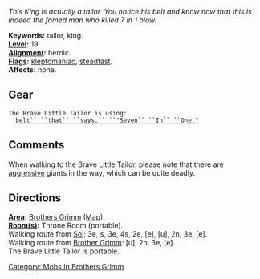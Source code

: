 *This King is actually a tailor. You notice his belt and know now that
this is indeed the famed man who killed 7 in 1 blow.*

**Keywords:** tailor, king.  
**[Level](Level.md "wikilink"):** 19.  
**[Alignment](Alignment.md "wikilink"):** heroic.  
**[Flags](:Category:_Mob_Types.md "wikilink"):**
[kleptomaniac](Thieving_Mobs.md "wikilink"),
[steadfast](Sentinel_Mobs.md "wikilink").  
**Affects:** none.  

## Gear

`The Brave Little Tailor is using:`  
<worn about waist>`  `[`belt`` ``that`` ``says,`` ``"Seven`` ``In`` ``One."`](Belt_That_Says,_"Seven_In_One".md "wikilink")

## Comments

When walking to the Brave Little Tailor, please note that there are
[aggressive](Aggressive_Mobs.md "wikilink") giants in the way, which can
be quite deadly.

## Directions

**[Area](:Category:_Areas.md "wikilink"):** [Brothers
Grimm](:Category:_Brothers_Grimm.md "wikilink")
([Map](Brothers_Grimm_Map.md "wikilink")).  
**[Room(s)](:Category:_Rooms.md "wikilink"):** Throne Room (portable).  
Walking route from [Sol](Sol.md "wikilink"): 3e, s, 3e, 4s, 2e, \[e\],
\[u\], 2n, 3e, \[e\].  
Walking route from [Brother Grimm](Brother_Grimm.md "wikilink"): \[u\],
2n, 3e, \[e\].  
The Brave Little Tailor is portable.  

[Category: Mobs In Brothers
Grimm](Category:_Mobs_In_Brothers_Grimm "wikilink")
